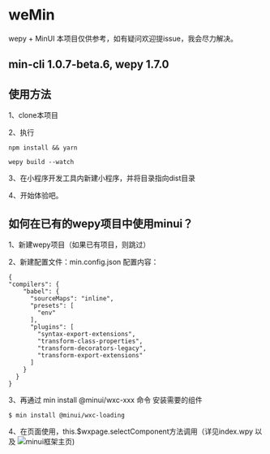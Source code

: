 # weMin
wepy + MinUI
本项目仅供参考，如有疑问欢迎提issue，我会尽力解决。

## min-cli 1.0.7-beta.6, wepy 1.7.0

## 使用方法

1、clone本项目

2、执行

```
npm install && yarn

wepy build --watch
```

3、在小程序开发工具内新建小程序，并将目录指向dist目录

4、开始体验吧。


## 如何在已有的wepy项目中使用minui？

1、新建wepy项目（如果已有项目，则跳过）

2、新建配置文件：min.config.json
配置内容：
```
{
"compilers": {
    "babel": {
      "sourceMaps": "inline",
      "presets": [
        "env"
      ],
      "plugins": [
        "syntax-export-extensions",
        "transform-class-properties",
        "transform-decorators-legacy",
        "transform-export-extensions"
      ]
    }
  }
}
```

3、再通过 min install @minui/wxc-xxx 命令 安装需要的组件

```
$ min install @minui/wxc-loading
```

4、在页面使用，this.$wxpage.selectComponent方法调用（详见index.wpy 以及 ![minui框架主页](https://github.com/meili/minui))

